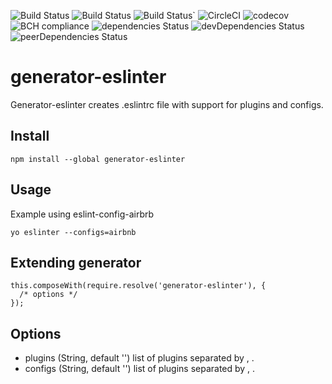 ![Build Status](https://img.shields.io/github/repo-size/yurikrupnik/generator-eslinter.svg)
![Build Status](https://img.shields.io/github/languages/code-size/yurikrupnik/generator-eslinter.svg)
![Build Status](https://img.shields.io/bundlephobia/min/generator-eslinter.svg)`
![CircleCI](https://circleci.com/gh/yurikrupnik/generator-eslinter.svg?style=svg)
![codecov](https://codecov.io/gh/yurikrupnik/generator-eslinter/branch/master/graph/badge.svg)
![BCH compliance](https://bettercodehub.com/edge/badge/yurikrupnik/generator-eslinter?branch=master)
![dependencies Status](https://david-dm.org/yurikrupnik/generator-eslinter/status.svg)
![devDependencies Status](https://david-dm.org/yurikrupnik/generator-eslinter/dev-status.svg)
![peerDependencies Status](https://david-dm.org/yurikrupnik/generator-eslinter/peer-status.svg)
# generator-eslinter

Generator-eslinter creates .eslintrc file with support for plugins and configs.

## Install
```
npm install --global generator-eslinter
```
## Usage
Example using eslint-config-airbrb
```
yo eslinter --configs=airbnb
```

## Extending generator
```
this.composeWith(require.resolve('generator-eslinter'), {
  /* options */
});
```

## Options
- plugins (String, default '') list of plugins separated by , .
- configs (String, default '') list of plugins separated by , .
